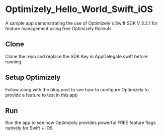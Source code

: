 # Optimizely_Hello_World_Swift_iOS
A sample app demonstrating the use of Optimizely's Swift SDK V 3.2.1 for feature management using free Optimizely Rollouts

## Clone
Clone the repo and replace the SDK Key in AppDelegate.swift before running. 

## Setup Optimizely
Follow along with the blog post to see how to configure Optimizely to provide a feature to test in this app

## Run
Run the app to see how Optimizely provides powerful FREE feature flags natively for Swift + iOS